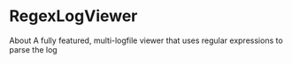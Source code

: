 
# RegexLogViewer

About
A fully featured, multi-logfile viewer that uses regular expressions to parse the log

